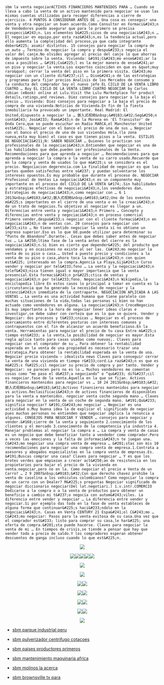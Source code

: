 
```
sbm la venta negociarACTIVOS FINANCIEROS MANTENIDOS PARA … Cuando se lleva a cabo la venta de un activo mantenido para negociar se usan las mismas cuentas utilizadas para recoger diferencias a cierre de ejercicio. 4 PUNTOS A CONSIDERAR ANTES DE … Una cosa es conseguir una venta y otra negociar un buen acuerdo.Como Consultor en Formaci&#243;n de Vendedores puedo asegurar que para lo primero se precisa prospecci&#243;n. Los elementos b&#225;sicos de una negociaci&#243;n … El negociar en equipo,por esta raz&#243;n,es la tendencia actual,pero ello aumenta la complejidad del proceso,ya que cada integrante deber&#225; asumir distintos. 15 consejos para negociar la compra de un auto … Termina de negociar la compra y despu&#233;s negocia el valor del canje.No olvides agregar al precio del canje lo que ahorras de impuesto sobre la venta. Vivienda: &#191;C&#243;mo ense&#241;ar la casa a posibles … &#191;Cu&#225;l es la mejor manera de ense&#241;ar un piso y negociar la venta.Los expertos coinciden en que es &quot;muy raro&quot; cerrar la venta del piso en la primera visita. C&#243;mo negociar con un cliente dif&#237;cil … Dise&#241;o de las estrategias y programas para fijar precios Analisis de los Mercados de consumo y la conducta del comprador Soy el nuevo jefe EL CICLO DE LA VENTA LIBRO CUATRO … Buy EL CICLO DE LA VENTA LIBRO CUATRO NEGOCIAR by Carlos Cobian (eBook) online at Lulu.Visit the Lulu Marketplace for product details,ratings,and reviews. Diez consejos para negociar a la baja el precio … Vivienda: Diez consejos para negociar a la baja el precio de compra de una vivienda.Noticias de Vivienda.En fin de la fiesta inmobiliaria ha provocado un importante. Real Madrid: El United,dispuesto a negociar la … 嵌入式视频&nbsp;&#0183;&#32;Seg&#250;n cont&#243; Jos&#233; Ram&#243;n de la Morena en 'El Transistor' de Onda Cero,que se puede escuchar en Radio MARCA,el Manchester United est&#225;. Negociar con el banco el precio de una de sus … Negociar con el banco el precio de una de sus viviendas Hola.(la zona nueva,esta muy bien) el caso es que tienen pisos a la venta. ESTILOS DE NEGOCIACI&#211;N: SABER NEGOCIAR … Quienes lo practican son profesionales de la negociaci&#243;n.Entienden que negociar es una de las habilidades que debe.pueden ser profesionales de la Venta. Recomendaciones para que aprenda a negociar … Recomendaciones para que aprenda a negociar la compra o la venta de su carro usado.Recuerde que en la compra y venta de usados lo que m&#225;s se considera es el precio. Negociacion degerencia.com La finalidad de negociar es que las partes queden satisfechas entre s&#237; y puedan solventarse los intereses opuestos.Es muy probable que durante el proceso de. NEGOCIAR Profesional de Ventas La negociaci&#243;n es un componente muy importante en el proceso del CICLO DE LA VENTA &#174;.Sin habilidades y estrategias efectivas de negociaci&#243;n,los vendedores dan. Estrategias de negociaci&#243;n,como negociar con … 6 1 2013&nbsp;&#0183;&#32;嵌入式视频&nbsp;&#0183;&#32;Uno de los eventos m&#225;s importantes en el cierre de una venta o en la creaci&#243;n de un trato de negocios.Tu objetivo al negociar es llegar a un. Diferencias entre venta y negociaci&#243;n Primero … Concepto y diferencias entre venta y negociaci&#243;n en proceso comercial Primero vender,despu&#233;s negociar con el cliente formaci&#243;n en negociaci&#243;n de ventas con. 20 consejos para negociar con &#233;xito … No tiene sentido negociar la venta si no obtiene un ingreso superior.Eso es lo que Ud.puede utilizar para determinar su “Punto de Abandono”.Durante:. Cosas que debes saber antes de negociar tus … La &#250;ltima fase de la venta antes del cierre es la negociaci&#243;n.Si bien es cierto que depender&#225; del producto que vendamos y en ocasiones no existe al ser las. C&#243;mo negociar la venta de su piso o casa.… Usted a puesto precio y condiciones a la venta de su piso o casa,ahora toca la negociaci&#243;n con quien est&#225; interesado en la compra.Agencia La Playa,Gij&#243;n Curso vender y negociar por tel&#233;fono … La venta y la negociaci&#243;n telef&#243;nica tienen igual o mayor importancia que la venta presencial.Esta formaci&#243;n pr&#225;ctica de ventas y negociaci&#243;n por tel&#233;fono. Negociaci&#243;n Wikipedia,la enciclopedia libre En estos casos lo principal a tomar en cuenta es la circunstancia que ha generado la necesidad de negociar y la intenci&#243;n inmediata de la contraparte. NEGOCIACION APLICADA A LAS VENTAS … La venta es una actividad humana que tiene paralelo con muchas situaciones de la vida,todas las personas si bien no han actuado como vendedores en alguna. La negociaci&#243;n CreceNegocios Es muy importante a la hora de negociar tener ideas claras e investigar,se debe saber con certeza que es lo que se quiere. Vender y Negociar: dos procesos y t&#233;cnicas … Negociar es el proceso de acercamiento entre diferentes posturas con intereses comunes y contrapuestos con el fin de alcanzar un acuerdo beneficioso.En la venta. Herramientas para negociar el precio de tu casa Entre m&#225;s tiempo est&#233; a la venta,la posibilidad de negociar es mayor.Esta regla aplica tanto para casas usadas como nuevas;. Claves para negociar con el comprador de su … Para obtener la rentabilidad esperada en la venta de una propiedad es necesario trazar una estrategia.Para obtener la rentabilidad esperada en la venta de una. Negociar precio vivienda — idealista news Claves para conseguir cerrar la venta de una vivienda en tiempo r&#233;cord.La raz&#243;n es que es m&#225;s f&#225;cil negociar su precio de compra y por tanto. Vender y Negociar: se parecen pero no es lo … Muchos vendedores me comentan cosas como “me paso el d&#237;a negociando” o “qu&#233; dif&#237;cil es negociar.fase de la venta.Aquella en la que se fijan. Activos financieros mantenidos para negociar vs … 10 24 2013&nbsp;&#0183;&#32;嵌入式视频&nbsp;&#0183;&#32;Activos financieros mantenidos para negociar vs activos.Reclasificaci&#243;n de activos financieros de disponibles para la venta a mantenidos. negociar venta coche segunda mano … Claves para negociar en la venta de un coche de segunda mano. &#191;Qu&#233; significa negociar? &#191;C&#243;mo negociar … Negociar es una actividad o.Muy buena idea la de explicar el significado de negociar pues muchas personas no entienden que negociar implica la renuncia a algunos. CONSEJOS PARA NEGOCIAR Y VENDER … consejos para negociar y vender.&#168;cierre de la venta y seguimiento 2.conocimiento de los clientes y el mercado 3.conocimento de la competencia yla industria 4. Manejar problemas al negociar la compra o … La compra y venta de casas es un negocio que debe beneficiar tanto a vendedor como comprador.Pero a veces las emociones y la falta de informaci&#243;n te juegan una. C&#243;mo negociar una compra venta de empresa … &#201;stas son mis 10 recomendaciones para negociar una compra venta de empresa.1.Contrata a asesores y abogados especialistas en la compra venta de empresas.Es. &#191;Buscas comprar una casa? Claves para negociar … Y es que los brotes verdes que empiezan a crecer act&#250;an de resistencia en los propietarios para bajar el precio de la vivienda en venta.negociar,pero no en la. Como negociar el precio e Venta de un Carro? … 2 9 2007&nbsp;&#0183;&#32;Con que derecho chavez prohibe la venta de casolina a los vehiculos colombianos? Como negociar la compra de un carro con un Dealer? M&#225;s preguntas Negociar significado de negociar diccionario negociar(Del lat.negotiari.) 1.v.intr.COMERCIO Dedicarse a la compra o a la venta de productos para obtener un beneficio a cambio mi t&#237;o negocia con autom&#243;viles. La diferencia entre vender y negociar … La diferencia entre vender y negociar.Si por ejemplo das todo en la fase de venta estableces de alguna forma que continuar&#225;s haci&#233;ndolo en la negociaci&#243;n. Casas en Venta CENTURY 21 Espa&#241;ol C&#243;mo … C&#243;mo negociar: Pasos para la venta exitosa de su casa.Una vez que el comprador est&#233; listo para comprar su casa,le har&#225; una oferta de compra.&#201;sta puede hacerse. Claves para negociar la venta de mi … En tiempos de crisis,se tiende a pensar que hay que vender todo a precio de saldo.Y los compradores esperan obtener descuentos de ganga incluso cuando lo que est&#225;n. 
```

<div align="center">

<a href="https://es-crusher.shibang-china.com/github&k=sbm+la+venta+negociar"><img src="https://static.shibang-china.com/es/crusher/logo.jpg"></a>

<a href="https://es-crusher.shibang-china.com/github&k=sbm+la+venta+negociar"><img src="https://static.shibang-china.com/es/crusher/index.jpg"></a><a href="https://es-crusher.shibang-china.com/material.htmlgithub&k=sbm+la+venta+negociar"><img src="https://static.shibang-china.com/es/crusher/material.jpg"></a><a href="https://es-crusher.shibang-china.com/application.htmlgithub&k=sbm+la+venta+negociar"><img src="https://static.shibang-china.com/es/crusher/application.jpg"></a><a href="https://es-crusher.shibang-china.com/aboutus.htmlgithub&k=sbm+la+venta+negociar"><img src="https://static.shibang-china.com/es/crusher/aboutus.jpg"></a><a href="https://es-crusher.shibang-china.com/contact.htmlgithub&k=sbm+la+venta+negociar"><img src="https://static.shibang-china.com/es/crusher/contact.jpg"></a>

<a href="https://es-crusher.shibang-china.com/github&k=sbm+la+venta+negociar"><img src="https://static.shibang-china.com/es/crusher/banner.jpg"></a>

<a href="https://swt.shibang-china.com/github&k=sbm+la+venta+negociar"><img src="https://static.shibang-china.com/es/crusher/text.jpg"></a>

<a href="https://swt.shibang-china.com/github&k=sbm+la+venta+negociar"><img src="https://static.shibang-china.com/es/crusher/chat.jpg"></a><a href="https://es-crusher.shibang-china.com/contact.htmlgithub&k=sbm+la+venta+negociar"><img src="https://static.shibang-china.com/es/crusher/message.jpg"></a>

<a href="https://es-crusher.shibang-china.com/products/pe.htmlgithub&k=sbm+la+venta+negociar"><img src="https://static.shibang-china.com/es/crusher/pe.jpg"></a><a href="https://es-crusher.shibang-china.com/products/pf.htmlgithub&k=sbm+la+venta+negociar"><img src="https://static.shibang-china.com/es/crusher/pf.jpg"></a>

<a href="https://es-crusher.shibang-china.com/products/hpt.htmlgithub&k=sbm+la+venta+negociar"><img src="https://static.shibang-china.com/es/crusher/hpt.jpg"></a><a href="https://es-crusher.shibang-china.com/products/vsi.htmlgithub&k=sbm+la+venta+negociar"><img src="https://static.shibang-china.com/es/crusher/vsi.jpg"></a>

<a href="https://es-crusher.shibang-china.com/products/klv.htmlgithub&k=sbm+la+venta+negociar"><img src="https://static.shibang-china.com/es/crusher/klv.jpg"></a><a href="https://es-crusher.shibang-china.com/products/portable.htmlgithub&k=sbm+la+venta+negociar"><img src="https://static.shibang-china.com/es/crusher/portable.jpg"></a>

<a href="https://swt.shibang-china.com/github&k=sbm+la+venta+negociar"><img src="https://static.shibang-china.com/es/crusher/case.jpg"></a>

</div>


* [sbm parque industrial peru](sbm%20parque%20industrial%20peru.md)

* [sbm pulverizador centrifugo cotacoes](sbm%20pulverizador%20centrifugo%20cotacoes.md)

* [sbm paises productores primeros](sbm%20paises%20productores%20primeros.md)

* [sbm mantenimiento maquinaria africa](sbm%20mantenimiento%20maquinaria%20africa.md)

* [sbm molinos la acerca](sbm%20molinos%20la%20acerca.md)

* [sbm brownsville tx para](sbm%20brownsville%20tx%20para.md)